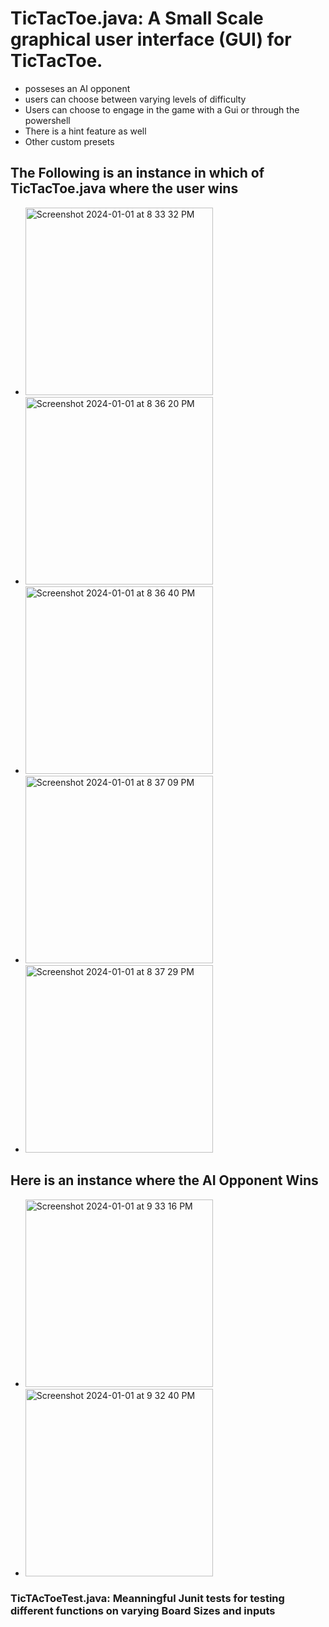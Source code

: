 # TicTacToe.java: A Small Scale graphical user interface (GUI) for TicTacToe.
  - posseses an AI opponent
  - users can choose between varying levels of difficulty
  - Users can choose to engage in the game with a Gui or through the powershell
  - There is a hint feature as well
  - Other custom presets

## The Following is an instance in which of TicTacToe.java where the user wins
- <img width="300" alt="Screenshot 2024-01-01 at 8 33 32 PM" src="https://github.com/DaveOGQ/TicTacToe/assets/83048768/5a8a8c7a-0abe-4a2b-ae70-5e3697443f3f">
- <img width="300" alt="Screenshot 2024-01-01 at 8 36 20 PM" src="https://github.com/DaveOGQ/TicTacToe/assets/83048768/f2bc8c8b-238d-4cf8-8be9-26c48c489fca">
- <img width="300" alt="Screenshot 2024-01-01 at 8 36 40 PM" src="https://github.com/DaveOGQ/TicTacToe/assets/83048768/2350285f-cdea-4a33-a651-2d6e6aee52e4">
- <img width="300" alt="Screenshot 2024-01-01 at 8 37 09 PM" src="https://github.com/DaveOGQ/TicTacToe/assets/83048768/31b27a08-ffd0-4826-9f5f-395f99265174">
- <img width="300" alt="Screenshot 2024-01-01 at 8 37 29 PM" src="https://github.com/DaveOGQ/TicTacToe/assets/83048768/e6b42dcf-9c80-4c63-b376-2fcdafbe3245">

## Here is an instance where the AI Opponent Wins 
- <img width="300" alt="Screenshot 2024-01-01 at 9 33 16 PM" src="https://github.com/DaveOGQ/TicTacToe/assets/83048768/6e605733-934a-4961-88e0-255130b2ad4d">
- <img width="300" alt="Screenshot 2024-01-01 at 9 32 40 PM" src="https://github.com/DaveOGQ/TicTacToe/assets/83048768/66808cfd-39fa-4919-83eb-dde0f1cb6d3d">


### TicTAcToeTest.java: Meanningful Junit tests for testing different functions on varying Board Sizes and inputs
